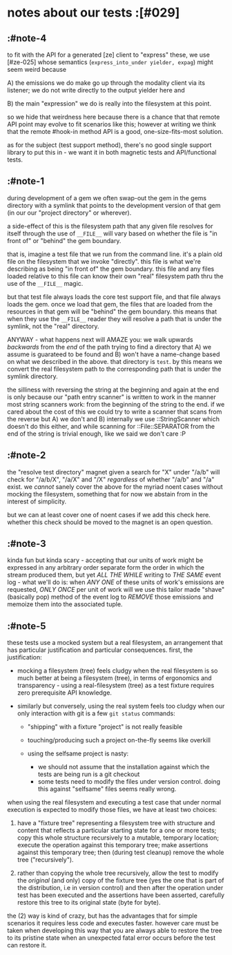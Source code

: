 # notes about our tests :[#029]

## :#note-4

to fit with the API for a generated [ze] client to "express" these,
we use [#ze-025] whose semantics (`express_into_under yielder, expag`)
might seem weird because

  A) the emissions we do make go up through the modality client via
     its listener; we do not write directly to the output yielder
     here and

  B) the main "expression" we do is really into the filesystem at
     this point.

so we hide that weirdness here because there is a chance that that
remote API point may evolve to fit scenarios like this; however at
writing we think that the remote #hook-in method API is a good,
one-size-fits-most solution.

as for the subject (test support method), there's no good single
support library to put this in - we want it in both magnetic tests
and API/functional tests.




## :#note-1

during development of a gem we often swap-out the gem in the gems
directory with a symlink that points to the development version of
that gem (in our our "project directory" or wherever).

a side-effect of this is the filesystem path that any given file
resolves for itself through the use of `__FILE__` will vary based
on whether the file is "in front of" or "behind" the gem boundary.

that is, imagine a test file that we run from the command line. it's
a plain old file on the filesystem that we invoke "directly". this
file is what we're describing as being "in front of" the gem
boundary. this file and any files loaded relative to this file can
know their own "real" filesystem path thru the use of the `__FILE__`
magic.

but that test file always loads the core test support file, and that
file always loads the gem. once we load that gem, the files that are
loaded from the resources in that gem will be "behind" the gem
boundary. this means that when they use the `__FILE__` reader they
will resolve a path that is under the symlink, not the "real"
directory.

ANYWAY - what happens next will AMAZE you: we walk upwards
*backwards* from the *end* of the path trying to find a directory
that A) we assume is guarateed to be found and B) won't have a
name-change based on what we described in the above. that directory
is `test`. by this means we convert the real filesystem path to the
corresponding path that is under the symlink directory.

the silliness with reversing the string at the beginning and again
at the end is only because our "path entry scanner" is written to
work in the manner most string scanners work: from the beginning of
the string to the end. if we cared about the cost of this we could
try to write a scanner that scans from the reverse but A) we don't
and B) internally we use ::StringScanner which doesn't do this
either, and while scanning for ::File::SEPARATOR from the end of the
string is trivial enough, like we said we don't care :P





## :#note-2

the "resolve test directory" magnet given a search for "X" under
"/a/b" will check for "/a/b/X", "/a/X" and "/X" *regardless* of
whether "/a/b" and "/a" exist. we *cannot* sanely cover the above
for the myriad noent cases without mocking the filesystem, something
that for now we abstain from in the interest of simplicity.

but we can at least cover one of noent cases if we add this check
here. whether this check should be moved to the magnet is an open
question.





## :#note-3

kinda fun but kinda scary - accepting that our units of work might
be expressed in any arbitrary order separate form the order in which
the stream produced them, but yet *ALL THE WHILE* writing to *THE SAME*
event log - what we'll do is: when *ANY ONE* of these units of work's
emissions are requested, *ONLY ONCE* per unit of work will we use this
tailor made "shave" (basically pop) method of the event log to
*REMOVE* those emissions and memoize them into the associated tuple.




## :#note-5

these tests use a mocked system but a real filesystem, an arrangement
that has particular justification and particular consequences. first,
the justification:

  - mocking a filesystem (tree) feels cludgy when the real filesystem
    is so much better at being a filesystem (tree), in terms of
    ergonomics and transparency - using a real-filesystem (tree) as a
    test fixture requires zero prerequisite API knowledge.

  - similarly but conversely, using the real system feels too cludgy
    when our only interaction with git is a few `git status` commands:

      - "shipping" with a fixture "project" is not really feasible

      - touching/producing such a project on-the-fly seems like overkill

      - using the selfsame project is nasty:
        - we should not assume that the installation against which the
          tests are being run is a git checkout
        - some tests need to modify the files under version control.
          doing this against "selfsame" files seems really wrong.

when using the real filesystem and executing a test case that under normal
execution is expected to modify those files, we have at least two choices:

  1) have a "fixture tree" representing a filesystem tree with structure
     and content that reflects a particular starting state for a one or
     more tests; copy this whole structure recursively to a mutable,
     temporary location; execute the operation against this temporary tree;
     make assertions against this temporary tree; then (during test cleanup)
     remove the whole tree ("recursively").

  2) rather than copying the whole tree recursively, allow the test to
     modify the *original* (and only) copy of the fixture tree (yes the
     one that is part of the distribution, i.e in version control) and then
     after the operation under test has been executed and the assertions
     have been asserted, carefully restore this tree to its original state
     (byte for byte).

the (2) way is kind of crazy, but has the advantages that for simple
scenarios it requires less code and executes faster. however care must be
taken when developing this way that you are always able to restore the
tree to its pristine state when an unexpected fatal error occurs before
the test can restore it.
